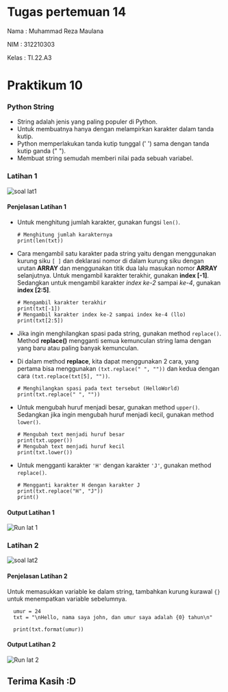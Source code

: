 # Tugas pertemuan 14

Nama  : Muhammad Reza Maulana

NIM   : 312210303

Kelas : TI.22.A3

# Praktikum 10

### Python String
- String adalah jenis yang paling populer di Python.
- Untuk membuatnya hanya dengan melampirkan karakter dalam tanda kutip.
- Python memperlakukan tanda kutip tunggal (' ') sama dengan tanda kutip ganda (" ").
- Membuat string semudah memberi nilai pada sebuah variabel.

### Latihan 1

![soal lat1](https://user-images.githubusercontent.com/115678171/209813077-7ea7ff90-ee80-4a78-b8af-a2fd5c911f90.png)

#### Penjelasan Latihan 1
- Untuk menghitung jumlah karakter, gunakan fungsi `len()`.

      # Menghitung jumlah karakternya
      print(len(txt))
      
- Cara mengambil satu karakter pada string yaitu dengan menggunakan kurung siku `[ ]` dan deklarasi nomor di dalam kurung siku dengan urutan **ARRAY** dan menggunakan titik dua lalu masukan nomor **ARRAY** selanjutnya.
Untuk mengambil karakter terakhir, gunakan **index [-1]**. Sedangkan untuk mengambil karakter *index ke-2* sampai *ke-4*, gunakan **index [2:5]**.

      # Mengambil karakter terakhir
      print(txt[-1])
      # Mengambil karakter index ke-2 sampai index ke-4 (llo)
      print(txt[2:5])
      
- Jika ingin menghilangkan spasi pada string, gunakan method `replace()`. Method **replace()** mengganti semua kemunculan string lama dengan yang baru atau paling banyak kemunculan.
- Di dalam method **replace**, kita dapat menggunakan 2 cara, yang pertama bisa menggunakan `(txt.replace(" ", ""))` dan kedua dengan cara `(txt.replace(txt[5], ""))`.

      # Menghilangkan spasi pada text tersebut (HelloWorld)
      print(txt.replace(" ", ""))
      
- Untuk mengubah huruf menjadi besar, gunakan method `upper()`. Sedangkan jika ingin mengubah huruf menjadi kecil, gunakan method `lower()`.

      # Mengubah text menjadi huruf besar
      print(txt.upper())
      # Mengubah text menjadi huruf kecil
      print(txt.lower())
      
- Untuk mengganti karakter `'H'` dengan karakter `'J'`, gunakan method `replace()`.

      # Mengganti karakter H dengan karakter J
      print(txt.replace("H", "J"))
      print()
      
#### Output Latihan 1

![Run lat 1](https://user-images.githubusercontent.com/115677839/209825153-fc75ee75-a35f-41bf-9380-a3efa678f7b0.png)

### Latihan 2

![soal lat2](https://user-images.githubusercontent.com/115678171/209813244-a47276a6-ec86-4541-abd0-3794dbcf1bae.png)

#### Penjelasan Latihan 2
Untuk memasukkan variable ke dalam string, tambahkan kurung kurawal `{}` untuk menempatkan variable sebelumnya.

      umur = 24
      txt = "\nHello, nama saya john, dan umur saya adalah {0} tahun\n"

      print(txt.format(umur))
      
#### Output Latihan 2

![Run lat 2](https://user-images.githubusercontent.com/115677839/209825193-f9001bb2-21f9-41ff-85cb-640b1f96a1f0.png)



## Terima Kasih :D
